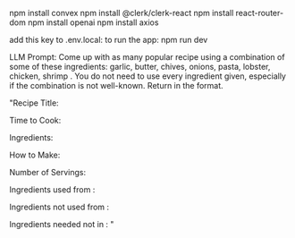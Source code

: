 npm install convex
npm install @clerk/clerk-react
npm install react-router-dom
npm install openai
npm install axios

add this key to .env.local:
to run the app: npm run dev


LLM Prompt: 
Come up with as many popular recipe using a combination of some of these ingredients: <ingredients>garlic, butter, chives, onions, pasta, lobster, chicken, shrimp </ingredients>. You do not need to use every ingredient given, especially if the combination is not well-known. Return in the format. 

"Recipe Title: 

Time to Cook:

Ingredients: 

How to Make: 

Number of Servings:

Ingredients used from <ingredients>:

Ingredients not used from <ingredients>:

Ingredients needed not in <ingredients>:
"